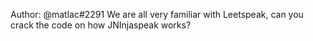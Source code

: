 Author: @matlac#2291
We are all very familiar with Leetspeak, can you crack the code on how JNInjaspeak works?
